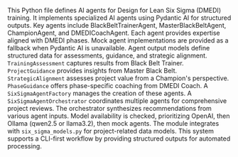 This Python file defines AI agents for Design for Lean Six Sigma (DMEDI) training.
It implements specialized AI agents using Pydantic AI for structured outputs.
Key agents include BlackBeltTrainerAgent, MasterBlackBeltAgent, ChampionAgent, and DMEDICoachAgent.
Each agent provides expertise aligned with DMEDI phases.
Mock agent implementations are provided as a fallback when Pydantic AI is unavailable.
Agent output models define structured data for assessments, guidance, and strategic alignment.
`TrainingAssessment` captures results from Black Belt Trainer.
`ProjectGuidance` provides insights from Master Black Belt.
`StrategicAlignment` assesses project value from a Champion's perspective.
`PhaseGuidance` offers phase-specific coaching from DMEDI Coach.
A `SixSigmaAgentFactory` manages the creation of these agents.
A `SixSigmaAgentOrchestrator` coordinates multiple agents for comprehensive project reviews.
The orchestrator synthesizes recommendations from various agent inputs.
Model availability is checked, prioritizing OpenAI, then Ollama (qwen2.5 or llama3.2), then mock agents.
The module integrates with `six_sigma_models.py` for project-related data models.
This system supports a CLI-first workflow by providing structured outputs for automated processing.